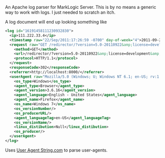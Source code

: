 An Apache log parser for MarkLogic Server. This is by no means a generic way to work with logs. I just needed to scratch an itch.

A log document will end up looking something like

```xml
<log id="16191458111230932830">
  <ip>111.222.33.4</ip>
  <timestamp raw="22/Sep/2011:17:26:59 -0700" day-of-week="4">2011-09-22T17:26:59</timestamp>
  <request raw="GET /redirector/?version=5.0-20110922&amp;license=development&amp;link=0001&amp;update=explore_content HTTP/1.1">
    <method>GET</method>
    <url>/redirector/?version=5.0-20110922&amp;license=development&amp;link=0001&amp;update=explore_content</url>
    <protocol>HTTP/1.1</protocol>
  </request>
  <responseCode>302</responseCode>
  <referrer>http://localhost:8000/</referrer>
  <userAgent raw="Mozilla/5.0 (Windows; U; Windows NT 6.1; en-US; rv:1.9.2.16) Gecko/20110319 Firefox/3.6.16">
    <os_type>Windows</os_type>
    <agent_type>Browser</agent_type>
    <agent_version>3.6.16</agent_version>
    <agent_language>English - United States</agent_language>
    <agent_name>Firefox</agent_name>
    <os_name>Windows 7</os_name>
    <os_versionNumber/>
    <os_producerURL/>
    <agent_languageTag>en-US</agent_languageTag>
    <os_versionName/>
    <linux_distibution>Null</linux_distibution>
    <os_producer/>
  </userAgent>
</log>
```
Uses [User Agent String.com](http://www.useragentstring.com/) to parse user-agents.
